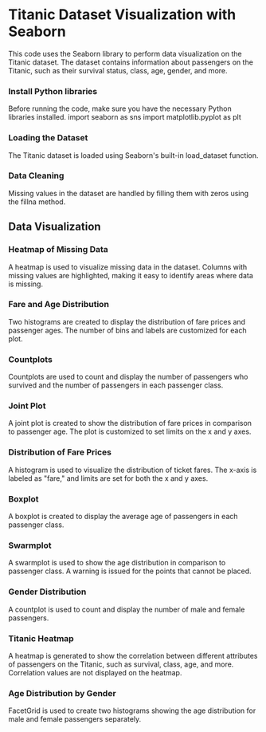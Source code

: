 # Titanic Dataset Visualization with Seaborn
This code uses the Seaborn library to perform data visualization on the Titanic dataset. The dataset contains information about passengers on the Titanic, such as their survival status, class, age, gender, and more.

### Install Python libraries
Before running the code, make sure you have the necessary Python libraries installed.
import seaborn as sns
import matplotlib.pyplot as plt

### Loading the Dataset
The Titanic dataset is loaded using Seaborn's built-in load_dataset function. 

### Data Cleaning
Missing values in the dataset are handled by filling them with zeros using the fillna method. 

## Data Visualization
### Heatmap of Missing Data
A heatmap is used to visualize missing data in the dataset. Columns with missing values are highlighted, making it easy to identify areas where data is missing.

### Fare and Age Distribution
Two histograms are created to display the distribution of fare prices and passenger ages. The number of bins and labels are customized for each plot.

### Countplots
Countplots are used to count and display the number of passengers who survived and the number of passengers in each passenger class.

### Joint Plot
A joint plot is created to show the distribution of fare prices in comparison to passenger age. The plot is customized to set limits on the x and y axes.

### Distribution of Fare Prices
A histogram is used to visualize the distribution of ticket fares. The x-axis is labeled as "fare," and limits are set for both the x and y axes.

### Boxplot
A boxplot is created to display the average age of passengers in each passenger class.

### Swarmplot
A swarmplot is used to show the age distribution in comparison to passenger class. A warning is issued for the points that cannot be placed.

### Gender Distribution
A countplot is used to count and display the number of male and female passengers.

### Titanic Heatmap
A heatmap is generated to show the correlation between different attributes of passengers on the Titanic, such as survival, class, age, and more. Correlation values are not displayed on the heatmap.

### Age Distribution by Gender
FacetGrid is used to create two histograms showing the age distribution for male and female passengers separately.
